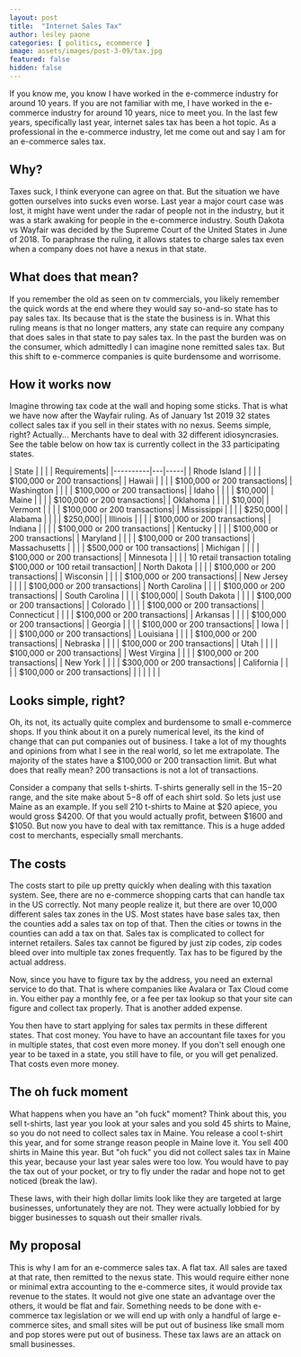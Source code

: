 ```yaml
---
layout: post
title:  "Internet Sales Tax"
author: lesley paone
categories: [ politics, ecommerce ]
image: assets/images/post-3-09/tax.jpg
featured: false
hidden: false
---
```


If you know me, you know I have worked in the e-commerce industry for around 10 years. If you are not familiar with me, I have worked in the e-commerce industry for around 10 years, nice to meet you. In the last few years, specifically last year, internet sales tax has been a hot topic. As a professional in the e-commerce industry, let me come out and say I am for an e-commerce sales tax.


## Why?

Taxes suck, I think everyone can agree on that. But the situation we have gotten ourselves into sucks even worse. Last year a major court case was lost, it might have went under the radar of people not in the industry, but it was a stark awaking for people in the e-commerce industry. South Dakota vs Wayfair was decided by the Supreme Court of the United States in June of 2018. To paraphrase the ruling, it allows states to charge sales tax even when a company does not have a nexus in that state.

## What does that mean? 

If you remember the old as seen on tv commercials, you likely remember the quick words at the end where they would say so-and-so state has to pay sales tax. Its because that is the state the business is in. What this ruling means is that no longer matters, any state can require any company that does sales in that state to pay sales tax. In the past the burden was on the consumer, which admittedly I can imagine none remitted sales tax. But this shift to e-commerce companies is quite burdensome and worrisome. 

## How it works now

Imagine throwing tax code at the wall and hoping some sticks. That is what we have now after the Wayfair ruling. As of January 1st 2019 32 states collect sales tax if you sell in their states with no nexus. Seems simple, right? Actually... Merchants have to deal with 32 different idiosyncrasies.  See the table below on how tax is currently collect in the 33 participating states.

| State | | | | Requirements|
|----------|---|-----|
| Rhode Island |    |   |   | $100,000 or 200 transactions|
| Hawaii |    |   |   | $100,000 or 200 transactions|
| Washington |    |   |   | $100,000 or 200 transactions|
| Idaho |    |   |   | $10,000|
| Maine |    |   |   | $100,000 or 200 transactions|
| Oklahoma |    |   |   | $10,000|
| Vermont |    |   |   | $100,000 or 200 transactions|
| Mississippi |    |   |   | $250,000|
| Alabama |    |   |   | $250,000|
| Illinois |    |   |   | $100,000 or 200 transactions|
| Indiana |    |   |   | $100,000 or 200 transactions|
| Kentucky |    |   |   | $100,000 or 200 transactions|
| Maryland |    |   |   | $100,000 or 200 transactions|
| Massachusetts |    |   |   | $500,000 or 100 transactions|
| Michigan |    |   |   | $100,000 or 200 transactions|
| Minnesota |    |   |   | 10 retail transaction totaling $100,000 or 100 retail transaction|
| North Dakota |    |   |   | $100,000 or 200 transactions|
| Wisconsin |    |   |   | $100,000 or 200 transactions|
| New Jersey |    |   |   | $100,000 or 200 transactions|
| North Carolina |    |   |   | $100,000 or 200 transactions|
| South Carolina |    |   |   | $100,000|
| South Dakota |    |   |   | $100,000 or 200 transactions|
| Colorado |    |   |   | $100,000 or 200 transactions|
| Connecticut |    |   |   | $100,000 or 200 transactions|
| Arkansas |    |   |   | $100,000 or 200 transactions|
| Georgia |    |   |   | $100,000 or 200 transactions|
| Iowa |    |   |   | $100,000 or 200 transactions|
| Louisiana |    |   |   | $100,000 or 200 transactions|
| Nebraska |    |   |   | $100,000 or 200 transactions|
| Utah |    |   |   | $100,000 or 200 transactions|
| West Virgina |    |   |   | $100,000 or 200 transactions|
| New York |    |   |   | $300,000 or 200 transactions|
| California |    |   |   | $100,000 or 200 transactions|
|  |    |   |   | |

## Looks simple, right? 

Oh, its not, its actually quite complex and burdensome to small e-commerce shops. If you think about it on a purely numerical level, its the kind of change that can put companies out of business. I take a lot of my thoughts and opinions from what I see in the real world, so let me extrapolate. The majority of the states have a $100,000 or 200 transaction limit. But what does that really mean? 200 transactions is not a lot of transactions. 

Consider a company that sells t-shirts. T-shirts generally sell in the $15-$20 range, and the site make about $5-$8 off of each shirt sold. So lets just use Maine as an example. If you sell 210 t-shirts to Maine at $20 apiece, you would gross $4200. Of that you would actually profit, between $1600 and $1050. But now you have to deal with tax remittance. This is a huge added cost to merchants, especially small merchants. 


## The costs

The costs start to pile up pretty quickly when dealing with this taxation system. See, there are no e-commerce shopping carts that can handle tax in the US correctly. Not many people realize it, but there are over 10,000 different sales tax zones in the US. Most states have base sales tax, then the counties add a sales tax on top of that. Then the cities or towns in the counties can add a tax on that. Sales tax is complicated to collect for internet retailers. Sales tax cannot be figured by just zip codes, zip codes bleed over into multiple tax zones frequently. Tax has to be figured by the actual address. 

Now, since you have to figure tax by the address, you need an external service to do that. That is where companies like Avalara or Tax Cloud come in. You either pay a monthly fee, or a fee per tax lookup so that your site can figure and collect tax properly. That is another added expense. 

You then have to start applying for sales tax permits in these different states. That cost money. You have to have an accountant file taxes for you in multiple states, that cost even more money. If you don't sell enough one year to be taxed in a state, you still have to file, or you will get penalized. That costs even more money. 

## The oh fuck moment

What happens when you have an "oh fuck" moment? Think about this, you sell t-shirts, last year you look at your sales and you sold 45 shirts to Maine, so you do not need to collect sales tax in Maine. You release a cool t-shirt this year, and for some strange reason people in Maine love it. You sell 400 shirts in Maine this year. But "oh fuck" you did not collect sales tax in Maine this year, because your last year sales were too low. You would have to pay the tax out of your pocket, or try to fly under the radar and hope not to get noticed (break the law). 

These laws, with their high dollar limits look like they are targeted at large businesses, unfortunately they are not. They were actually lobbied for by bigger businesses to squash out their smaller rivals. 

## My proposal

This is why I am for an e-commerce sales tax. A flat tax. All sales are taxed at that rate, then remitted to the nexus state. This would require either none or minimal extra accounting to the e-commerce sites, it would provide tax revenue to the states. It would not give one state an advantage over the others, it would be flat and fair. Something needs to be done with e-commerce tax legislation or we will end up with only a handful of large e-commerce sites, and small sites will be put out of business like small mom and pop stores were put out of business. These tax laws are an attack on small businesses. 